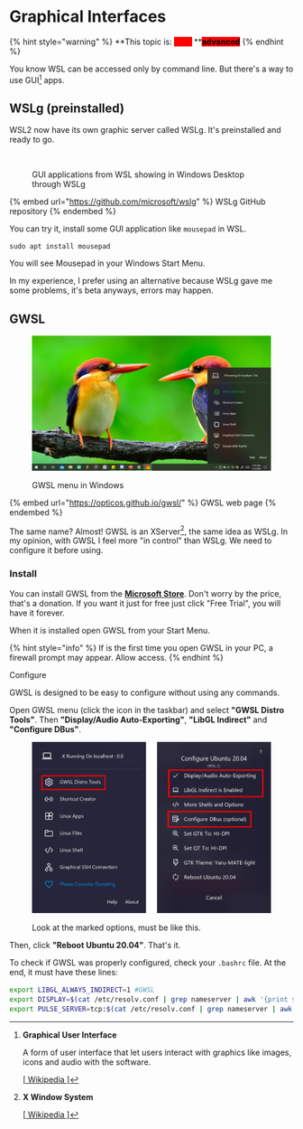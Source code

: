 # Graphical Interfaces

{% hint style="warning" %}
**This topic is:  **_<mark style="background-color:red;"><mark style="color:red;background-color:red;">****<mark style="color:red;background-color:red;"></mark>_<mark style="background-color:red;">** **</mark><mark style="background-color:red;">**advanced**</mark>&#x20;
{% endhint %}

You know WSL can be accessed only by command line. But there's a way to use GUI[^1] apps.

## WSLg (preinstalled)

WSL2 now have its own graphic server called WSLg. It's preinstalled and ready to go.

<figure><img src="https://raw.githubusercontent.com/microsoft/wslg/main/docs/WSLg_IntegratedDesktop.png" alt=""><figcaption><p>GUI applications from WSL showing in Windows Desktop through WSLg</p></figcaption></figure>

{% embed url="https://github.com/microsoft/wslg" %}
WSLg GitHub repository
{% endembed %}

You can try it, install some GUI application like `mousepad` in WSL.

```
sudo apt install mousepad
```

You will see Mousepad in your Windows Start Menu.

In my experience, I prefer using an alternative because WSLg gave me some problems, it's beta anyways, errors may happen.

## GWSL

<figure><img src="../../.gitbook/assets/wsl_gwsl.png" alt=""><figcaption><p>GWSL menu in Windows</p></figcaption></figure>

{% embed url="https://opticos.github.io/gwsl/" %}
GWSL web page
{% endembed %}

The same name? Almost! GWSL is an XServer[^2], the same idea as WSLg. In my opinion, with GWSL I feel more "in control" than WSLg. We need to configure it before using.

### Install

You can install GWSL from the [**Microsoft Store**](https://apps.microsoft.com/store/detail/gwsl/9NL6KD1H33V3). Don't worry by the price, that's a donation. If you want it just for free just click "Free Trial", you will have it forever.

When it is installed open GWSL from your Start Menu.

{% hint style="info" %}
If is the first time you open GWSL in your PC, a firewall prompt may appear. Allow access.
{% endhint %}

Configure

GWSL is designed to be easy to configure without using any commands.

Open GWSL menu (click the icon in the taskbar) and select **"GWSL Distro Tools"**. Then **"Display/Audio Auto-Exporting"**, **"LibGL Indirect"** and **"Configure DBus"**.

<figure><img src="../../.gitbook/assets/image.png" alt=""><figcaption><p>Look at the marked options, must be like this.</p></figcaption></figure>

Then, click **"Reboot Ubuntu 20.04"**. That's it.

To check if GWSL was properly configured, check your `.bashrc` file. At the end, it must have these lines:

```bash
export LIBGL_ALWAYS_INDIRECT=1 #GWSL
export DISPLAY=$(cat /etc/resolv.conf | grep nameserver | awk '{print $2; exit;}'):0.0 #GWSL
export PULSE_SERVER=tcp:$(cat /etc/resolv.conf | grep nameserver | awk '{print $2; exit;}') #GWSL
```

[^1]: **Graphical User Interface**

    A form of user interface that let users interact with graphics like images, icons and audio with the software.



    [\[ Wikipedia \]](https://en.wikipedia.org/wiki/Graphical\_user\_interface)

[^2]: **X Window System**



    [\[ Wikipedia \]](https://en.wikipedia.org/wiki/X\_Window\_System)
